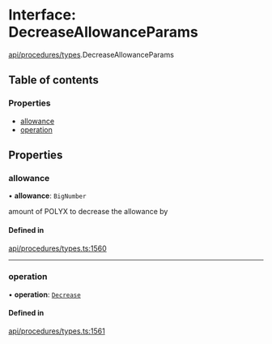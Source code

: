# Interface: DecreaseAllowanceParams

[api/procedures/types](../wiki/api.procedures.types).DecreaseAllowanceParams

## Table of contents

### Properties

- [allowance](../wiki/api.procedures.types.DecreaseAllowanceParams#allowance)
- [operation](../wiki/api.procedures.types.DecreaseAllowanceParams#operation)

## Properties

### allowance

• **allowance**: `BigNumber`

amount of POLYX to decrease the allowance by

#### Defined in

[api/procedures/types.ts:1560](https://github.com/PolymeshAssociation/polymesh-sdk/blob/8a9e72221/src/api/procedures/types.ts#L1560)

___

### operation

• **operation**: [`Decrease`](../wiki/api.procedures.types.AllowanceOperation#decrease)

#### Defined in

[api/procedures/types.ts:1561](https://github.com/PolymeshAssociation/polymesh-sdk/blob/8a9e72221/src/api/procedures/types.ts#L1561)
